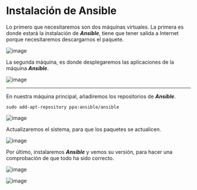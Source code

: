 # Instalación de Ansible

Lo primero que necesitaremos son dos máquinas virtuales. 
La primera es donde estará la instalación de ***Ansible***, tiene que tener salida a Internet porque necesitaremos descargarnos el paquete.

![image](https://user-images.githubusercontent.com/91204696/213875018-18755b79-afe0-4317-9e20-93c50a9f8325.png)

La segunda máquina, es donde desplegaremos las aplicaciones de la máquina ***Ansible***.

![image](https://user-images.githubusercontent.com/91204696/213911612-65081978-2a14-4d7f-95d3-b78c53c8cbf2.png)

___________________________________________________________________________________________

En nuestra máquina principal, añadiremos los repositorios de ***Ansible***. 

`sudo add-apt-repository ppa:ansible/ansible`

![image](https://user-images.githubusercontent.com/91204696/213875265-81da6860-6a87-4bc1-92d1-4dde5c5ae61b.png)

Actualizaremos el sistema, para que los paquetes se actualicen.

![image](https://user-images.githubusercontent.com/91204696/213875383-d8e6e68d-b49d-4684-b72a-cd4e251fa0fa.png)

Por último, instalaremos ***Ansible*** y vemos su versión, para hacer una comprobación de que todo ha sido correcto.

![image](https://user-images.githubusercontent.com/91204696/213910678-9114ce51-10c4-489c-811b-176db84f4368.png)

![image](https://user-images.githubusercontent.com/91204696/213911157-bd60b81b-65c1-419a-b823-f9a7f9e4a404.png)
